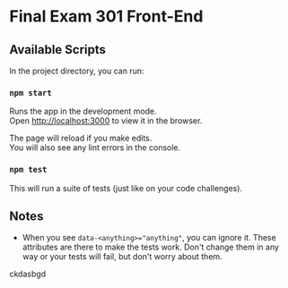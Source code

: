 # Final Exam 301 Front-End

## Available Scripts

In the project directory, you can run:

### `npm start`

Runs the app in the development mode.\
Open [http://localhost:3000](http://localhost:3000) to view it in the browser.

The page will reload if you make edits.\
You will also see any lint errors in the console.

### `npm test`

This will run a suite of tests (just like on your code challenges).

## Notes

- When you see `data-<anything>="anything"`, you can ignore it. These attributes are there to make the tests work. Don't change them in any way or your tests will fail, but don't worry about them.


ckdasbgd
